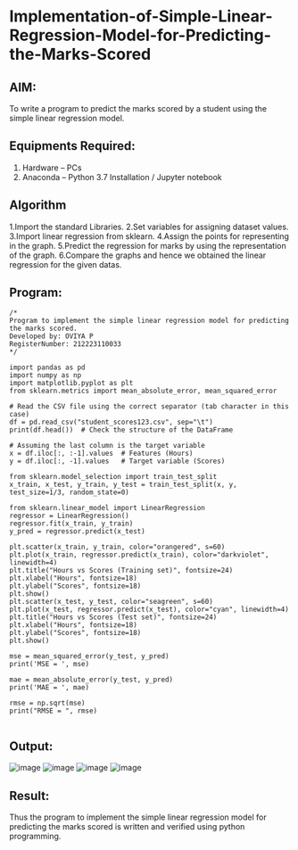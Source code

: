 # Implementation-of-Simple-Linear-Regression-Model-for-Predicting-the-Marks-Scored

## AIM:
To write a program to predict the marks scored by a student using the simple linear regression model.

## Equipments Required:
1. Hardware – PCs
2. Anaconda – Python 3.7 Installation / Jupyter notebook

## Algorithm
1.Import the standard Libraries.
2.Set variables for assigning dataset values.
3.Import linear regression from sklearn.
4.Assign the points for representing in the graph.
5.Predict the regression for marks by using the representation of the graph.
6.Compare the graphs and hence we obtained the linear regression for the given datas.

## Program:
```
/*
Program to implement the simple linear regression model for predicting the marks scored.
Developed by: OVIYA P
RegisterNumber: 212223110033
*/

import pandas as pd
import numpy as np
import matplotlib.pyplot as plt
from sklearn.metrics import mean_absolute_error, mean_squared_error

# Read the CSV file using the correct separator (tab character in this case)
df = pd.read_csv("student_scores123.csv", sep="\t")
print(df.head())  # Check the structure of the DataFrame

# Assuming the last column is the target variable
x = df.iloc[:, :-1].values  # Features (Hours)
y = df.iloc[:, -1].values   # Target variable (Scores)

from sklearn.model_selection import train_test_split
x_train, x_test, y_train, y_test = train_test_split(x, y, test_size=1/3, random_state=0)

from sklearn.linear_model import LinearRegression
regressor = LinearRegression()
regressor.fit(x_train, y_train)
y_pred = regressor.predict(x_test)

plt.scatter(x_train, y_train, color="orangered", s=60)
plt.plot(x_train, regressor.predict(x_train), color="darkviolet", linewidth=4)
plt.title("Hours vs Scores (Training set)", fontsize=24)
plt.xlabel("Hours", fontsize=18)
plt.ylabel("Scores", fontsize=18)
plt.show()
plt.scatter(x_test, y_test, color="seagreen", s=60)
plt.plot(x_test, regressor.predict(x_test), color="cyan", linewidth=4)
plt.title("Hours vs Scores (Test set)", fontsize=24)
plt.xlabel("Hours", fontsize=18)
plt.ylabel("Scores", fontsize=18)
plt.show()

mse = mean_squared_error(y_test, y_pred)
print('MSE = ', mse)

mae = mean_absolute_error(y_test, y_pred)
print('MAE = ', mae)

rmse = np.sqrt(mse)
print("RMSE = ", rmse)


```

## Output:

![image](https://github.com/user-attachments/assets/3ee164a5-1166-45cd-98ef-6d09f82b02c0)
![image](https://github.com/user-attachments/assets/00f7fc36-9192-43a3-84ca-6bf2480eac29)
![image](https://github.com/user-attachments/assets/b2c49e42-b725-4982-9d01-010428c7709e)
![image](https://github.com/user-attachments/assets/c4a230fd-2ec4-4add-acab-1097b96b217d)



## Result:
Thus the program to implement the simple linear regression model for predicting the marks scored is written and verified using python programming.
